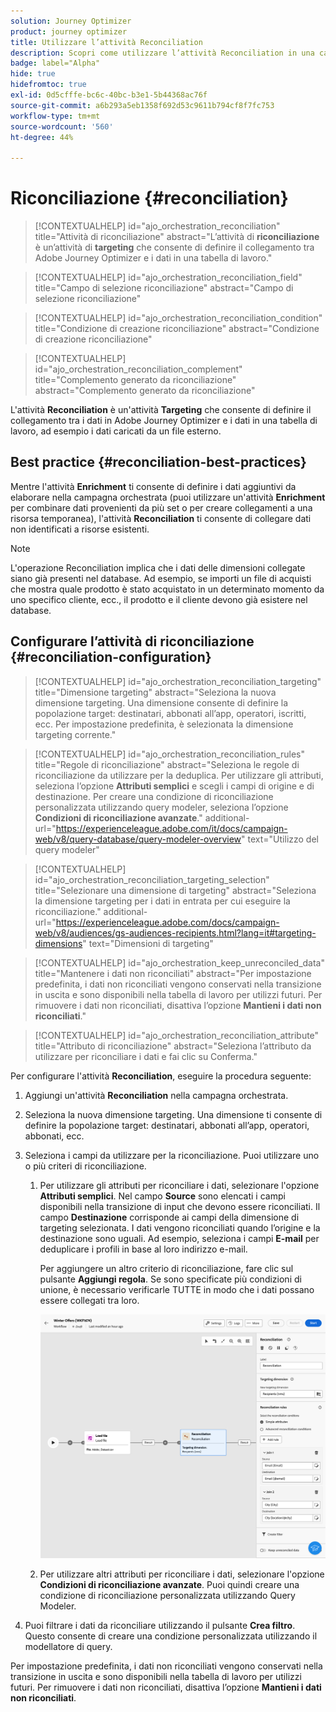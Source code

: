 ```yaml
---
solution: Journey Optimizer
product: journey optimizer
title: Utilizzare l’attività Reconciliation
description: Scopri come utilizzare l’attività Reconciliation in una campagna orchestrata
badge: label="Alpha"
hide: true
hidefromtoc: true
exl-id: 0d5cfffe-bc6c-40bc-b3e1-5b44368ac76f
source-git-commit: a6b293a5eb1358f692d53c9611b794cf8f7fc753
workflow-type: tm+mt
source-wordcount: '560'
ht-degree: 44%

---
```


# Riconciliazione {#reconciliation}

>[!CONTEXTUALHELP]
>id="ajo_orchestration_reconciliation"
>title="Attività di riconciliazione"
>abstract="L’attività di **riconciliazione** è un’attività di **targeting** che consente di definire il collegamento tra Adobe Journey Optimizer e i dati in una tabella di lavoro."

>[!CONTEXTUALHELP]
>id="ajo_orchestration_reconciliation_field"
>title="Campo di selezione riconciliazione"
>abstract="Campo di selezione riconciliazione"

>[!CONTEXTUALHELP]
>id="ajo_orchestration_reconciliation_condition"
>title="Condizione di creazione riconciliazione"
>abstract="Condizione di creazione riconciliazione"

>[!CONTEXTUALHELP]
>id="ajo_orchestration_reconciliation_complement"
>title="Complemento generato da riconciliazione"
>abstract="Complemento generato da riconciliazione"

L&#39;attività **Reconciliation** è un&#39;attività **Targeting** che consente di definire il collegamento tra i dati in Adobe Journey Optimizer e i dati in una tabella di lavoro, ad esempio i dati caricati da un file esterno.

## Best practice {#reconciliation-best-practices}

Mentre l&#39;attività **Enrichment** ti consente di definire i dati aggiuntivi da elaborare nella campagna orchestrata (puoi utilizzare un&#39;attività **Enrichment** per combinare dati provenienti da più set o per creare collegamenti a una risorsa temporanea), l&#39;attività **Reconciliation** ti consente di collegare dati non identificati a risorse esistenti.

>[!NOTE]
>L&#39;operazione Reconciliation implica che i dati delle dimensioni collegate siano già presenti nel database.  Ad esempio, se importi un file di acquisti che mostra quale prodotto è stato acquistato in un determinato momento da uno specifico cliente, ecc., il prodotto e il cliente devono già esistere nel database.

## Configurare l’attività di riconciliazione {#reconciliation-configuration}

>[!CONTEXTUALHELP]
>id="ajo_orchestration_reconciliation_targeting"
>title="Dimensione targeting"
>abstract="Seleziona la nuova dimensione targeting. Una dimensione consente di definire la popolazione target: destinatari, abbonati all’app, operatori, iscritti, ecc. Per impostazione predefinita, è selezionata la dimensione targeting corrente."

>[!CONTEXTUALHELP]
>id="ajo_orchestration_reconciliation_rules"
>title="Regole di riconciliazione"
>abstract="Seleziona le regole di riconciliazione da utilizzare per la deduplica. Per utilizzare gli attributi, seleziona l’opzione **Attributi semplici** e scegli i campi di origine e di destinazione. Per creare una condizione di riconciliazione personalizzata utilizzando query modeler, seleziona l’opzione **Condizioni di riconciliazione avanzate**."
>additional-url="https://experienceleague.adobe.com/it/docs/campaign-web/v8/query-database/query-modeler-overview" text="Utilizzo del query modeler"

>[!CONTEXTUALHELP]
>id="ajo_orchestration_reconciliation_targeting_selection"
>title="Selezionare una dimensione di targeting"
>abstract="Seleziona la dimensione targeting per i dati in entrata per cui eseguire la riconciliazione."
>additional-url="https://experienceleague.adobe.com/docs/campaign-web/v8/audiences/gs-audiences-recipients.html?lang=it#targeting-dimensions" text="Dimensioni di targeting"

>[!CONTEXTUALHELP]
>id="ajo_orchestration_keep_unreconciled_data"
>title="Mantenere i dati non riconciliati"
>abstract="Per impostazione predefinita, i dati non riconciliati vengono conservati nella transizione in uscita e sono disponibili nella tabella di lavoro per utilizzi futuri. Per rimuovere i dati non riconciliati, disattiva l’opzione **Mantieni i dati non riconciliati**."

>[!CONTEXTUALHELP]
>id="ajo_orchestration_reconciliation_attribute"
>title="Attributo di riconciliazione"
>abstract="Seleziona l’attributo da utilizzare per riconciliare i dati e fai clic su Conferma."

Per configurare l&#39;attività **Reconciliation**, eseguire la procedura seguente:

1. Aggiungi un&#39;attività **Reconciliation** nella campagna orchestrata.

1. Seleziona la nuova dimensione targeting. Una dimensione ti consente di definire la popolazione target: destinatari, abbonati all’app, operatori, abbonati, ecc.

1. Seleziona i campi da utilizzare per la riconciliazione. Puoi utilizzare uno o più criteri di riconciliazione.

   1. Per utilizzare gli attributi per riconciliare i dati, selezionare l&#39;opzione **Attributi semplici**. Nel campo **Source** sono elencati i campi disponibili nella transizione di input che devono essere riconciliati. Il campo **Destinazione** corrisponde ai campi della dimensione di targeting selezionata. I dati vengono riconciliati quando l’origine e la destinazione sono uguali. Ad esempio, seleziona i campi **E-mail** per deduplicare i profili in base al loro indirizzo e-mail.

      Per aggiungere un altro criterio di riconciliazione, fare clic sul pulsante **Aggiungi regola**. Se sono specificate più condizioni di unione, è necessario verificarle TUTTE in modo che i dati possano essere collegati tra loro.

      ![](../assets/workflow-reconciliation-criteria.png)

   1. Per utilizzare altri attributi per riconciliare i dati, selezionare l&#39;opzione **Condizioni di riconciliazione avanzate**. Puoi quindi creare una condizione di riconciliazione personalizzata utilizzando Query Modeler.

1. Puoi filtrare i dati da riconciliare utilizzando il pulsante **Crea filtro**. Questo consente di creare una condizione personalizzata utilizzando il modellatore di query.

Per impostazione predefinita, i dati non riconciliati vengono conservati nella transizione in uscita e sono disponibili nella tabella di lavoro per utilizzi futuri. Per rimuovere i dati non riconciliati, disattiva l’opzione **Mantieni i dati non riconciliati**.
